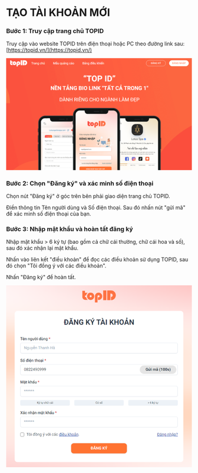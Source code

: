 # TẠO TÀI KHOẢN MỚI



### Bước 1: Truy cập trang chủ TOPID

Truy cập vào website TOPID trên điện thoại hoặc PC theo đường link sau: [https://topid.vn/](https://topid.vn/)

![Giao diện trang chủ TOPID](<.gitbook/assets/image (4).png>)

### Bước 2: Chọn "Đăng ký" và xác minh số điện thoại

Chọn nút "Đăng ký" ở góc trên bên phải giao diện trang chủ TOPID.&#x20;

Điền thông tin Tên người dùng và Số điện thoại. Sau đó nhấn nút "gửi mã" để xác minh số điện thoại của bạn.

### Bước 3: Nhập mật khẩu và hoàn tất đăng ký

Nhập mật khẩu > 6 ký tự (bao gồm cả chữ cái thường, chữ cái hoa và số), sau đó xác nhận lại mật khẩu.

Nhấn vào liên kết "điều khoản" để đọc các điều khoản sử dụng TOPID, sau đó chọn "Tôi đồng ý với các điều khoản".

Nhấn "Đăng ký" để hoàn tất.

![](<.gitbook/assets/image (15).png>)

